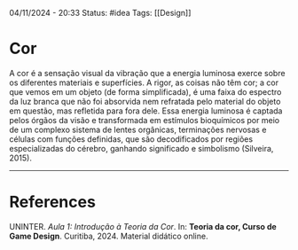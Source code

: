 04/11/2024 - 20:33
Status: #idea
Tags:  [[Design]]

# Cor

A cor é a sensação visual da vibração que a energia luminosa exerce sobre os diferentes materiais e superfícies. A rigor, as coisas não têm cor; a cor que vemos em um objeto (de forma simplificada), é uma faixa do espectro da luz branca que não foi absorvida nem refratada pelo material do objeto em questão, mas refletida para fora dele. Essa energia luminosa é captada pelos órgãos da visão e transformada em estímulos bioquímicos por meio de um complexo sistema de lentes orgânicas, terminações nervosas e células com funções definidas, que são decodificados por regiões especializadas do cérebro, ganhando significado e simbolismo (Silveira, 2015).

---

# References

UNINTER.  _Aula 1: Introdução à Teoria da Cor_. In: **Teoria da cor, Curso de Game Design**. Curitiba, 2024. Material didático online.